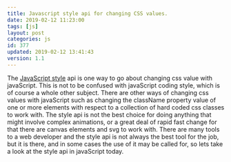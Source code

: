 ```yaml
---
title: Javascript style api for changing CSS values.
date: 2019-02-12 11:23:00
tags: [js]
layout: post
categories: js
id: 377
updated: 2019-02-12 13:41:43
version: 1.1
---
```


The [JavaScript style](https://developer.mozilla.org/en-US/docs/Web/API/HTMLElement/style) api is one way to go about changing css value with javaScript. This is not to be confused with javaScript coding style, which is of course a whole other subject. There are other ways of changing css values with javaScript such as changing the className property value of one or more elements with respect to a collection of hard coded css classes to work with. The style api is not the best choice for doing anything that might involve complex animations, or a great deal of rapid fast change for that there are canvas elements and svg to work with. There are many tools to a web developer and the style api is not always the best tool for the job, but it is there, and in some cases the use of it may be called for, so lets take a look at the style api in javaScript today.

<!-- more -->

